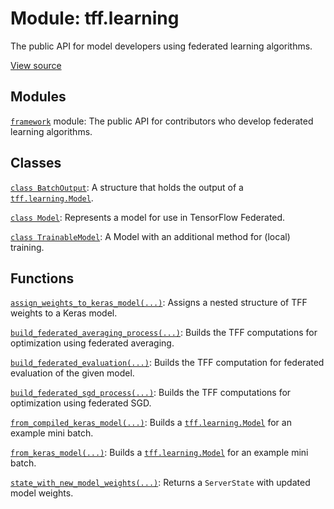 <div itemscope itemtype="http://developers.google.com/ReferenceObject">
<meta itemprop="name" content="tff.learning" />
<meta itemprop="path" content="Stable" />
</div>

# Module: tff.learning

The public API for model developers using federated learning algorithms.

<a target="_blank" href=http://github.com/tensorflow/federated/tree/master/tensorflow_federated/python/learning/__init__.py>View
source</a>

<!-- Placeholder for "Used in" -->

## Modules

[`framework`](../tff/learning/framework.md) module: The public API for
contributors who develop federated learning algorithms.

## Classes

[`class BatchOutput`](../tff/learning/BatchOutput.md): A structure that holds
the output of a
<a href="../tff/learning/Model.md"><code>tff.learning.Model</code></a>.

[`class Model`](../tff/learning/Model.md): Represents a model for use in
TensorFlow Federated.

[`class TrainableModel`](../tff/learning/TrainableModel.md): A Model with an
additional method for (local) training.

## Functions

[`assign_weights_to_keras_model(...)`](../tff/learning/assign_weights_to_keras_model.md):
Assigns a nested structure of TFF weights to a Keras model.

[`build_federated_averaging_process(...)`](../tff/learning/build_federated_averaging_process.md):
Builds the TFF computations for optimization using federated averaging.

[`build_federated_evaluation(...)`](../tff/learning/build_federated_evaluation.md):
Builds the TFF computation for federated evaluation of the given model.

[`build_federated_sgd_process(...)`](../tff/learning/build_federated_sgd_process.md):
Builds the TFF computations for optimization using federated SGD.

[`from_compiled_keras_model(...)`](../tff/learning/from_compiled_keras_model.md):
Builds a <a href="../tff/learning/Model.md"><code>tff.learning.Model</code></a>
for an example mini batch.

[`from_keras_model(...)`](../tff/learning/from_keras_model.md): Builds a
<a href="../tff/learning/Model.md"><code>tff.learning.Model</code></a> for an
example mini batch.

[`state_with_new_model_weights(...)`](../tff/learning/state_with_new_model_weights.md):
Returns a `ServerState` with updated model weights.
